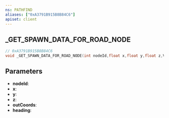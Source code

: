 ```yaml
---
ns: PATHFIND
aliases: ["0xA3791B915B8B84C6"]
apiset: client
---
```

## _GET_SPAWN_DATA_FOR_ROAD_NODE

```c
// 0xA3791B915B8B84C6
void _GET_SPAWN_DATA_FOR_ROAD_NODE(int nodeId,float x,float y,float z,Vector3* outCoords,float* heading);
```


## Parameters
* **nodeId**:
* **x**:
* **y**:
* **z**:
* **outCoords**:
* **heading**:



